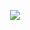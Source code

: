 <p align="center">
    <a href="https://github.com/DenverCoder1/readme-typing-svg">
    <img src="https://readme-typing-svg.herokuapp.com/?lines=Hello%20World!;I'm%20Menath;Passionate%20iOS%20Developer;Open-Source%20Enthusiast;&font=Fira%20Code&center=true&width=440&height=45&color=3b56d1&vCenter=true&size=28">
    </a>
</p>

<p align="center">
<a href="https://twitter.com/dilum_de" target="_blank">

</p>